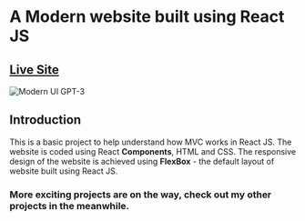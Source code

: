 # A Modern website built using React JS

## [Live Site](https://piggie0522.herokuapp.com)

![Modern UI GPT-3](https://i.ibb.co/HtJ315g/Capture.jpg)

## Introduction
This is a basic project to help understand how MVC works in React JS. The website is coded using React **Components**, HTML and CSS. The responsive design of the website is achieved using **FlexBox** - the default layout of website built using React JS.

### More exciting projects are on the way, check out my other projects in the meanwhile. 



